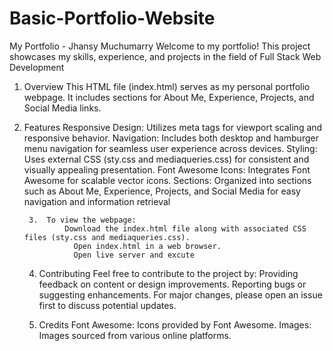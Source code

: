# Basic-Portfolio-Website

My Portfolio - Jhansy Muchumarry
Welcome to my portfolio! This project showcases my skills, experience, and projects in the field of Full Stack Web Development

1. Overview
             This HTML file (index.html) serves as my personal portfolio webpage. It includes sections for About Me, Experience, Projects, 
   and Social Media links.
2. Features
              Responsive Design: Utilizes meta tags for viewport scaling and responsive behavior.
              Navigation: Includes both desktop and hamburger menu navigation for seamless user experience across devices.
              Styling: Uses external CSS (sty.css and mediaqueries.css) for consistent and visually appealing presentation.
              Font Awesome Icons: Integrates Font Awesome for scalable vector icons.
              Sections: Organized into sections such as About Me, Experience, Projects, and Social Media for easy navigation and 
                          information retrieval

        3.  To view the webpage:
                Download the index.html file along with associated CSS files (sty.css and mediaqueries.css).
                  Open index.html in a web browser.
                  Open live server and excute
     4. Contributing
        Feel free to contribute to the project by:
                 Providing feedback on content or design improvements.
                 Reporting bugs or suggesting enhancements.
                 For major changes, please open an issue first to discuss potential updates.

    5. Credits     Font Awesome: Icons provided by Font Awesome.
                  Images: Images sourced from various online platforms.
